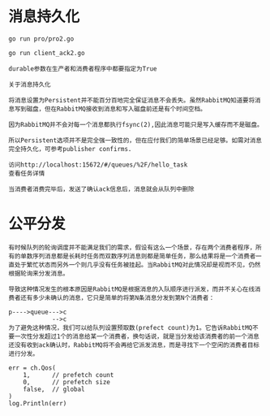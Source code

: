 # 消息持久化
    go run pro/pro2.go
    
    go run client_ack2.go
    
    durable参数在生产者和消费者程序中都要指定为True
    
    关于消息持久化
    
    将消息设置为Persistent并不能百分百地完全保证消息不会丢失。虽然RabbitMQ知道要将消息写到磁盘，但在RabbitMQ接收到消息和写入磁盘前还是有个时间空档。
    
    因为RabbitMQ并不会对每一个消息都执行fsync(2),因此消息可能只是写入缓存而不是磁盘。
    
    所以Persistent选项并不是完全强一致性的，但在应付我们的简单场景已经足够。如需对消息完全持久化，可参考publisher confirms.
    
    访问http://localhost:15672/#/queues/%2F/hello_task
    查看任务详情
    
    当消费者消费完毕后，发送了确认ack信息后，消息就会从队列中删除
 
# 公平分发
    有时候队列的轮询调度并不能满足我们的需求，假设有这么一个场景，存在两个消费者程序，所有的单数序列消息都是长耗时任务而双数序列消息则都是简单任务，那么结果将是一个消费者一直处于繁忙状态而另外一个则几乎没有任务被挂起。当RabbitMQ对此情况却是视而不见，仍然根据轮询来分发消息。
    
    导致这种情况发生的根本原因是RabbitMQ是根据消息的入队顺序进行派发，而并不关心在线消费者还有多少未确认的消息，它只是简单的将第N条消息分发到第N个消费者：
    
    p---->queue--->c
                -->c
    为了避免这种情况，我们可以给队列设置预取数(prefect count)为1。它告诉RabbitMQ不要一次性分发超过1个的消息给某一个消费者，换句话说，就是当分发给该消费者的前一个消息还没有收到ack确认时，RabbitMQ将不会再给它派发消息，而是寻找下一个空闲的消费者目标进行分发。
    
    err = ch.Qos(
        1,      // prefetch count
        0,      // prefetch size
        false,  // global
    )
    log.Println(err)
    